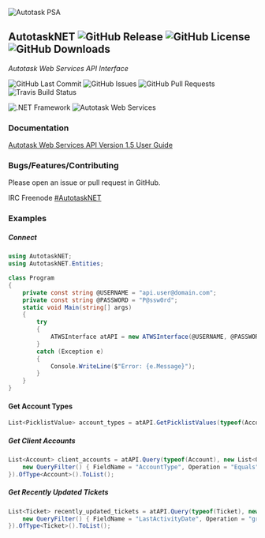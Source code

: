 ![Autotask PSA](https://www.risolv.ca/images/AutotaskPSA.png)

## AutotaskNET ![GitHub Release](https://img.shields.io/github/release/risolv/AutotaskNET.svg?logo=GitHub&logoColor=white&style=flat) ![GitHub License](https://img.shields.io/github/license/risolv/AutotaskNET.svg?logo=GNU&logoColor=white&style=flat) ![GitHub Downloads](https://img.shields.io/github/downloads/risolv/AutotaskNET/latest/total.svg?logo=GitHub&logoColor=white&style=flat)
*Autotask Web Services API Interface*

![GitHub Last Commit](https://img.shields.io/github/last-commit/risolv/AutotaskNET.svg?logo=GitHub&logoColor=white&style=flat)
![GitHub Issues](https://img.shields.io/github/issues-raw/risolv/AutotaskNET.svg?logo=GitHub&logoColor=white&style=flat)
![GitHub Pull Requests](https://img.shields.io/github/issues-pr-raw/risolv/AutotaskNET.svg?logo=GitHub&logoColor=white&style=flat)
![Travis Build Status](https://img.shields.io/travis/com/risolv/AutotaskNET.svg?logo=Travis&logoColor=white&style=flat)

![.NET Framework](https://img.shields.io/badge/.NET%20Framework-4.6.1-blue.svg?logo=windows&logoColor=white)
![Autotask Web Services](https://img.shields.io/badge/Autotask%20Web%20Services%20API-1.5.14-red.svg)


### Documentation
[Autotask Web Services API Version 1.5 User Guide](https://www.autotask.net/help/Content/LinkedDOCUMENTS/WSAPI/T_WebServicesAPIv1_5.pdf)


### Bugs/Features/Contributing
Please open an issue or pull request in GitHub.

IRC Freenode [#AutotaskNET](https://webchat.freenode.net/?channels=asternet)



### Examples
##### Connect
```csharp
using AutotaskNET;
using AutotaskNET.Entities;

class Program
{
    private const string @USERNAME = "api.user@domain.com";
    private const string @PASSWORD = "P@ssw0rd";
    static void Main(string[] args)
    {
        try
        {
            ATWSInterface atAPI = new ATWSInterface(@USERNAME, @PASSWORD);
        }
        catch (Exception e)
        {
            Console.WriteLine($"Error: {e.Message}");
        }
    }
}
```

#### Get Account Types
```csharp
List<PicklistValue> account_types = atAPI.GetPicklistValues(typeof(Account), "AccountType");
```

##### Get Client Accounts
```csharp
List<Account> client_accounts = atAPI.Query(typeof(Account), new List<QueryFilter> {
    new QueryFilter() { FieldName = "AccountType", Operation = "Equals", Value = 1 }
}).OfType<Account>().ToList();
```

##### Get Recently Updated Tickets
```csharp
List<Ticket> recently_updated_tickets = atAPI.Query(typeof(Ticket), new List<QueryFilter> {
    new QueryFilter() { FieldName = "LastActivityDate", Operation = "greaterthan", Value = DateTime.Today } //search from the start of today
}).OfType<Ticket>().ToList();
```



